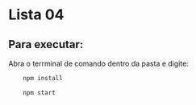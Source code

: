 Lista 04
===

Para executar:
------

Abra o terrminal de comando dentro da pasta e digite:
```bash
    npm install
```
```bash
    npm start
```
